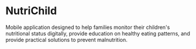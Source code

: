 # NutriChild
Mobile application designed to help families monitor their children's nutritional status digitally, provide education on healthy eating patterns, and provide practical solutions to prevent malnutrition.
